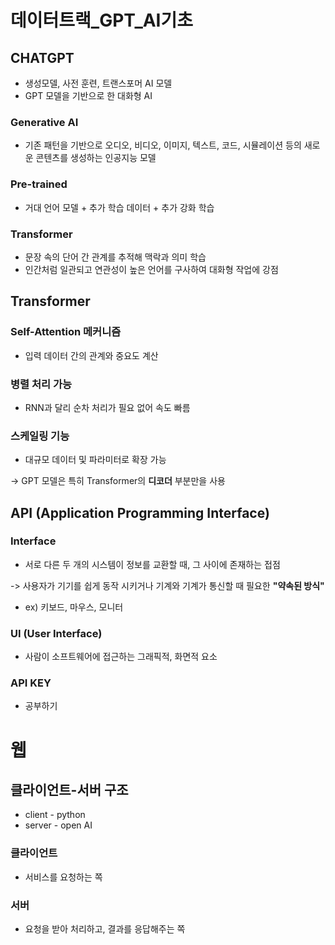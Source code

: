 # 데이터트랙_GPT_AI기초

## CHATGPT
- 생성모델, 사전 훈련, 트랜스포머 AI 모델
- GPT 모델을 기반으로 한 대화형 AI

### Generative AI
- 기존 패턴을 기반으로 오디오, 비디오, 이미지, 텍스트, 코드, 시뮬레이션 등의 새로운 콘텐츠를 생성하는 인공지능 모델

### Pre-trained
- 거대 언어 모델 + 추가 학습 데이터 + 추가 강화 학습

### Transformer
- 문장 속의 단어 간 관계를 추적해 맥락과 의미 학습
- 인간처럼 일관되고 연관성이 높은 언어를 구사하여 대화형 작업에 강점


## Transformer
### Self-Attention 메커니즘
- 입력 데이터 간의 관계와 중요도 계산

### 병렬 처리 가능
- RNN과 달리 순차 처리가 필요 없어 속도 빠름

### 스케일링 기능
- 대규모 데이터 및 파라미터로 확장 가능

-> GPT 모델은 특히 Transformer의 **디코더** 부분만을 사용



## API (Application Programming Interface)

### Interface
- 서로 다른 두 개의 시스템이 정보를 교환할 때, 그 사이에 존재하는 접점

-> 사용자가 기기를 쉽게 동작 시키거나 기계와 기계가 통신할 때 필요한 **"약속된 방식"**

- ex) 키보드, 마우스, 모니터

### UI (User Interface)
- 사람이 소프트웨어에 접근하는 그래픽적, 화면적 요소


### API KEY 
- 공부하기


# 웹
## 클라이언트-서버 구조
- client - python
- server - open AI

### 클라이언트 
- 서비스를 요청하는 쪽


### 서버
- 요청을 받아 처리하고, 결과를 응답해주는 쪽



